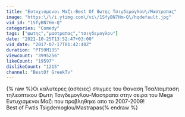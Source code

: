 ```yaml
---
title: "Ευτυχισμενοι Μαζι-Best Of Φωτης Τσιγδεμογλου\/Μαστραπας"
image: "https:\/\/i.ytimg.com\/vi\/1SfyBN7Hm-Q\/hqdefault.jpg"
vid_id: "1SfyBN7Hm-Q"
categories: "Comedy"
tags: ["φωτης","μαστραπας","τσιγδεμογλου"]
date: "2021-10-25T13:52:47+03:00"
vid_date: "2017-07-17T01:42:40Z"
duration: "PT59M13S"
viewcount: "3995256"
likeCount: "19597"
dislikeCount: "1215"
channel: "BestOf GreekTv"
---
```

{% raw %}Οι καλυτερες (αστειες) στιγμες του Θαναση Τσαλταμπαση τηλεοπτικου Φωτη Τσιγδεμογλου-Μαστραπα στην σειρα του Mega Ευτυχισμενοι Μαζι που προβληθηκε απο το 2007-2009!<br />Best of Fwtis Tsigdemoglou/Mastrapas{% endraw %}
